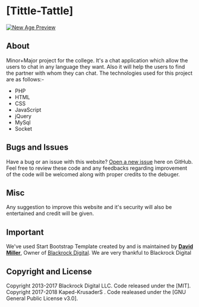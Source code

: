 # [Tittle-Tattle]


[![New Age Preview](https://i.imgur.com/OpGXoXj.jpg)](https://github.com/Kartm12/Tittle_Tattle/)

## About

   Minor+Major project for the college. It's a chat application which allow the users to chat in any language they want. Also it will help the users to find the partner with whom they can chat.
 The technologies used for this project are as follows:- 
   * PHP
   * HTML
   * CSS
   * JavaScript
   * jQuery
   * MySql 
   * Socket
   
 
## Bugs and Issues

Have a bug or an issue with this website? [Open a new issue](https://github.com/Kartm12/Tittle_Tattle/issues) here on GitHub.  Feel free to review these code and any feedbacks regarding improvement of the code will be welcomed along with proper credits to the debuger.


##  Misc
Any suggestion to improve this website and it's security will also be entertained and credit will be given.





## Important

   We've used Start Bootstrap Template created by and is maintained by **[David Miller](http://davidmiller.io/)**, Owner of [Blackrock Digital](http://blackrockdigital.io/). We are very thankful to Blackrock Digital

## Copyright and License

Copyright 2013-2017 Blackrock Digital LLC. Code released under the [MIT].
Copyright 2017-2018  Kaped-KrusaderS . Code realeased under the [GNU General Public License v3.0].






